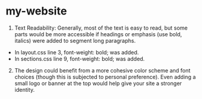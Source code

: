 # my-website
1. Text Readability: Generally, most of the text is easy to read, but some parts would be more accessible if headings or emphasis (use bold, italics) were added to segment long paragraphs.
- In layout.css line 3, font-weight: bold; was added.
- In sections.css line 9, font-weight: bold; was added.

2. The design could benefit from a more cohesive color scheme and font choices (though this is subjected to personal preference). Even adding a small logo or banner at the top would help give your site a stronger identity.
